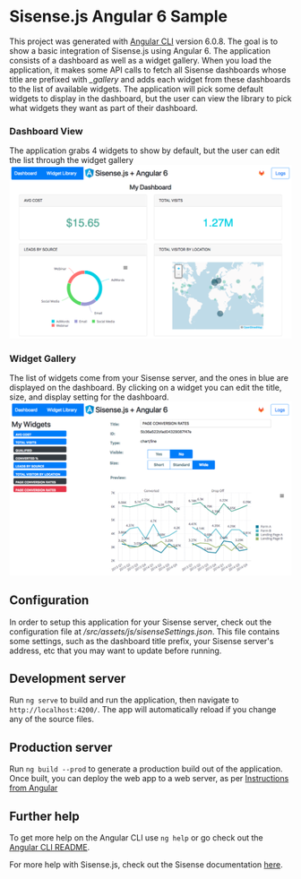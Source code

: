 # Sisense.js Angular 6 Sample

This project was generated with [Angular CLI](https://github.com/angular/angular-cli) version 6.0.8.  The goal is to show a basic integration of Sisense.js using Angular 6.  The application consists of a dashboard as well as a widget gallery.  When you load the application, it makes some API calls to fetch all Sisense dashboards whose title are prefixed with *_gallery* and adds each widget from these dashboards to the list of available widgets.  The application will pick some default widgets to display in the dashboard, but the user can view the library to pick what widgets they want as part of their dashboard.

### Dashboard View
The application grabs 4 widgets to show by default, but the user can edit the list through the widget gallery
![Dashboard View](screenshots/dashboard.png)

### Widget Gallery
The list of widgets come from your Sisense server, and the ones in blue are displayed on the dashboard. By clicking on a widget you can edit the title, size, and display setting for the dashboard.
![Widget Gallery and Editor](screenshots/widget-gallery.png)

## Configuration

In order to setup this application for your Sisense server, check out the configuration file at */src/assets/js/sisenseSettings.json*.  This file contains some settings, such as the dashboard title prefix, your Sisense server's address, etc that you may want to update before running.

## Development server

Run `ng serve` to build and run the application, then navigate to `http://localhost:4200/`. The app will automatically reload if you change any of the source files.

## Production server

Run `ng build --prod` to generate a production build out of the application.  Once built, you can deploy the web app to a web server, as per [Instructions from Angular](https://angular.io/guide/deployment)

## Further help

To get more help on the Angular CLI use `ng help` or go check out the [Angular CLI README](https://github.com/angular/angular-cli/blob/master/README.md).

For more help with Sisense.js, check out the Sisense documentation [here](https://developer.sisense.com/display/API2/SisenseJS).